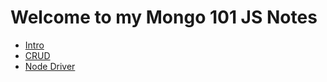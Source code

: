 # Welcome to my Mongo 101 JS Notes

<ul>
<li><a href="Introduction.md">Intro</a></li>
<li><a href="CRUD.md">CRUD</a></li>
<li><a href="Node JS Driver.md">Node Driver</a></li>
</ul>
